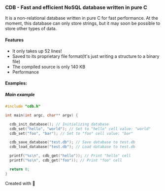 ### CDB - Fast and efficient NoSQL database written in pure C

It is a non-relational database written in pure C for fast performance. At the moment, this database can only store strings, but it may soon be possible to store other types of data.

#### Features
- It only takes up 52 lines!
- Saved to its proprietary file format(It's just writing a structure to a binary file)
- The compiled source is only 140 KB
- Performance

#### Examples:

##### Main example
```c
#include "cdb.h"

int main(int argc, char** argv) {

  cdb_init_database(); // Initializing database
  cdb_set("hello", "world"); // Set to "hello" cell value: "world"
  cdb_set("foo", "bar"); // Set to "foo" cell value: "bar"

  cdb_save_database("test.db"); // Save database to test.db
  cdb_load_database("test.db"); // Load database to test.db

  printf("%s\n", cdb_get("hello")); // Print "hello" cell
  printf("%s\n", cdb_get("foo")); // Print "foo" cell

  return 0;
}

```

Created with :gift_heart:
